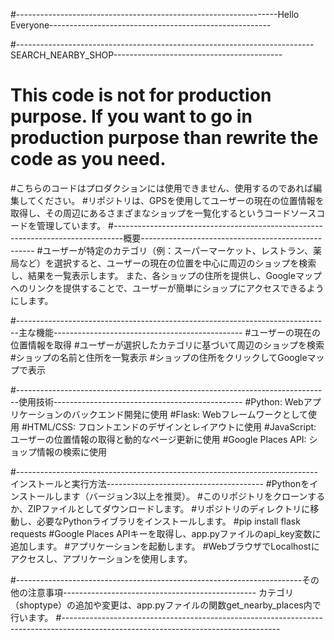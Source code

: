 #-----------------------------------------------------------------Hello Everyone-------------------------------------------------------

#--------------------------------------------------------------------------SEARCH_NEARBY_SHOP------------------------------------------
# This code is not for production purpose. If you want to go in production purpose than rewrite the code as you need.
#こちらのコードはプロダクションには使用できません、使用するのであれば編集してください。
#リポジトリは、GPSを使用してユーザーの現在の位置情報を取得し、その周辺にあるさまざまなショップを一覧化するというコードソースコードを管理しています。
#--------------------------------------------------------------------------------概要---------------------------------------------------
#ユーザーが特定のカテゴリ（例：スーパーマーケット、レストラン、薬局など）を選択すると、ユーザーの現在の位置を中心に周辺のショップを検索し、結果を一覧表示します。
また、各ショップの住所を提供し、Googleマップへのリンクを提供することで、ユーザーが簡単にショップにアクセスできるようにします。

#------------------------------------------------------------------------------主な機能-----------------------------------------------
#ユーザーの現在の位置情報を取得
#ユーザーが選択したカテゴリに基づいて周辺のショップを検索
#ショップの名前と住所を一覧表示
#ショップの住所をクリックしてGoogleマップで表示

#------------------------------------------------------------------------------使用技術-----------------------------------------------
#Python: Webアプリケーションのバックエンド開発に使用
#Flask: Webフレームワークとして使用
#HTML/CSS: フロントエンドのデザインとレイアウトに使用
#JavaScript: ユーザーの位置情報の取得と動的なページ更新に使用
#Google Places API: ショップ情報の検索に使用

#---------------------------------------------------------------------------インストールと実行方法---------------------------------------
#Pythonをインストールします（バージョン3以上を推奨）。
#このリポジトリをクローンするか、ZIPファイルとしてダウンロードします。
#リポジトリのディレクトリに移動し、必要なPythonライブラリをインストールします。
#pip install flask requests
#Google Places APIキーを取得し、app.pyファイルのapi_key変数に追加します。
#アプリケーションを起動します。
#WebブラウザでLocalhostにアクセスし、アプリケーションを使用します。  

#-----------------------------------------------------------------------その他の注意事項------------------------------------------------
カテゴリ（shoptype）の追加や変更は、app.pyファイルの関数get_nearby_places内で行います。
#------------------------------------------------------------------------------------------------------------------------------------
